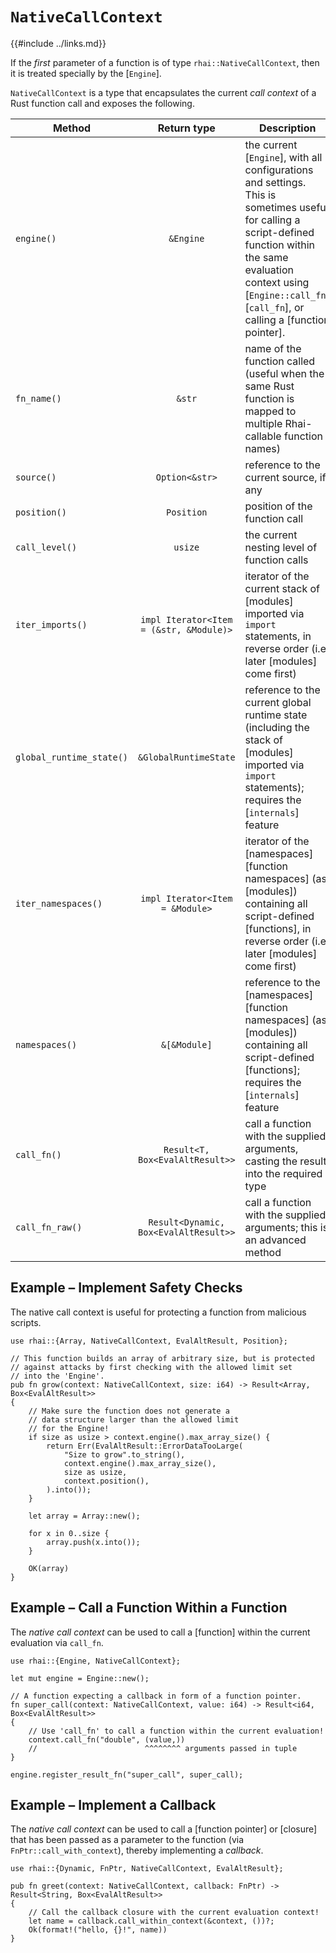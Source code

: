 `NativeCallContext`
===================

{{#include ../links.md}}

If the _first_ parameter of a function is of type `rhai::NativeCallContext`, then it is treated
specially by the [`Engine`].

`NativeCallContext` is a type that encapsulates the current _call context_ of a Rust function call
and exposes the following.

| Method                   |               Return type               | Description                                                                                                                                                                                                                                |
| ------------------------ | :-------------------------------------: | ------------------------------------------------------------------------------------------------------------------------------------------------------------------------------------------------------------------------------------------ |
| `engine()`               |                `&Engine`                | the current [`Engine`], with all configurations and settings.<br/>This is sometimes useful for calling a script-defined function within the same evaluation context using [`Engine::call_fn`][`call_fn`], or calling a [function pointer]. |
| `fn_name()`              |                 `&str`                  | name of the function called (useful when the same Rust function is mapped to multiple Rhai-callable function names)                                                                                                                        |
| `source()`               |             `Option<&str>`              | reference to the current source, if any                                                                                                                                                                                                    |
| `position()`             |               `Position`                | position of the function call                                                                                                                                                                                                              |
| `call_level()`           |                 `usize`                 | the current nesting level of function calls                                                                                                                                                                                                |
| `iter_imports()`         | `impl Iterator<Item = (&str, &Module)>` | iterator of the current stack of [modules] imported via `import` statements, in reverse order (i.e. later [modules] come first)                                                                                                            |
| `global_runtime_state()` |          `&GlobalRuntimeState`          | reference to the current global runtime state (including the stack of [modules] imported via `import` statements); requires the [`internals`] feature                                                                                      |
| `iter_namespaces()`      |     `impl Iterator<Item = &Module>`     | iterator of the [namespaces][function namespaces] (as [modules]) containing all script-defined [functions], in reverse order (i.e. later [modules] come first)                                                                             |
| `namespaces()`           |              `&[&Module]`               | reference to the [namespaces][function namespaces] (as [modules]) containing all script-defined [functions]; requires the [`internals`] feature                                                                                            |
| `call_fn()`              |     `Result<T, Box<EvalAltResult>>`     | call a function with the supplied arguments, casting the result into the required type                                                                                                                                                     |
| `call_fn_raw()`          |  `Result<Dynamic, Box<EvalAltResult>>`  | call a function with the supplied arguments; this is an advanced method                                                                                                                                                                    |


Example &ndash; Implement Safety Checks
--------------------------------------

The native call context is useful for protecting a function from malicious scripts.

```rust,no_run
use rhai::{Array, NativeCallContext, EvalAltResult, Position};

// This function builds an array of arbitrary size, but is protected
// against attacks by first checking with the allowed limit set
// into the 'Engine'.
pub fn grow(context: NativeCallContext, size: i64) -> Result<Array, Box<EvalAltResult>>
{
    // Make sure the function does not generate a
    // data structure larger than the allowed limit
    // for the Engine!
    if size as usize > context.engine().max_array_size() {
        return Err(EvalAltResult::ErrorDataTooLarge(
            "Size to grow".to_string(),
            context.engine().max_array_size(),
            size as usize,
            context.position(),
        ).into());
    }

    let array = Array::new();

    for x in 0..size {
        array.push(x.into());
    }

    OK(array)
}
```


Example &ndash; Call a Function Within a Function
------------------------------------------------

The _native call context_ can be used to call a [function] within the current evaluation
via `call_fn`.

```rust,no_run
use rhai::{Engine, NativeCallContext};

let mut engine = Engine::new();

// A function expecting a callback in form of a function pointer.
fn super_call(context: NativeCallContext, value: i64) -> Result<i64, Box<EvalAltResult>>
{
    // Use 'call_fn' to call a function within the current evaluation!
    context.call_fn("double", (value,))
    //                        ^^^^^^^^ arguments passed in tuple
}

engine.register_result_fn("super_call", super_call);
```


Example &ndash; Implement a Callback
-----------------------------------

The _native call context_ can be used to call a [function pointer] or [closure] that has been passed
as a parameter to the function (via `FnPtr::call_with_context`), thereby implementing a _callback_.

```rust,no_run
use rhai::{Dynamic, FnPtr, NativeCallContext, EvalAltResult};

pub fn greet(context: NativeCallContext, callback: FnPtr) -> Result<String, Box<EvalAltResult>>
{
    // Call the callback closure with the current evaluation context!
    let name = callback.call_within_context(&context, ())?;
    Ok(format!("hello, {}!", name))
}
```
